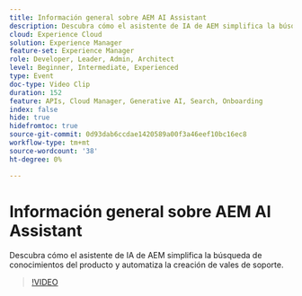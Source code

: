 ```yaml
---
title: Información general sobre AEM AI Assistant
description: Descubra cómo el asistente de IA de AEM simplifica la búsqueda de conocimientos del producto y automatiza la creación de vales de soporte.
cloud: Experience Cloud
solution: Experience Manager
feature-set: Experience Manager
role: Developer, Leader, Admin, Architect
level: Beginner, Intermediate, Experienced
type: Event
doc-type: Video Clip
duration: 152
feature: APIs, Cloud Manager, Generative AI, Search, Onboarding
index: false
hide: true
hidefromtoc: true
source-git-commit: 0d93dab6ccdae1420589a00f3a46eef10bc16ec8
workflow-type: tm+mt
source-wordcount: '38'
ht-degree: 0%

---
```



# Información general sobre AEM AI Assistant

Descubra cómo el asistente de IA de AEM simplifica la búsqueda de conocimientos del producto y automatiza la creación de vales de soporte.

>[!VIDEO](https://video.tv.adobe.com/v/3459225/?learn=on&enablevpops)
